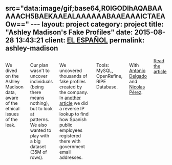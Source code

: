  src="data:image/gif;base64,R0lGODlhAQABAAAAACH5BAEKAAEALAAAAAABAAEAAAICTAEAOw==" ---
layout: project
category: project
title:  "Ashley Madison's Fake Profiles"
date:   2015-08-28 13:43:21
client: <a href="http://www.elespanol.com">EL ESPAÑOL</a>
permalink: ashley-madison
---
<div class="row">
    <div class="six columns">
        <p>We dived on the Ashley Madison data, aware of the ethical issues of the leak.</p>
        <p>Our plan wasn't to uncover individuals (being there means nothing), but to look at patterns. We also wanted to play with a big dataset (35M of rows).</p>
        <p>We uncovered thousands of fake profiles created by the company. In <a href="http://blog.elespanol.com/actualidad/mas-de-100-empleados-publicos-espanoles-usaron-ashley-madison-desde-su-puesto-de-trabajo/">another article</a> we did a reverse IP lookup to find how Spanish public employees registered there with government email addresses.</p>
        <p class="u-italic">Tools: MySQL, OpenRefine, RIPE Database.</p>
        <p class="u-italic">With <a href="https://twitter.com/adelgado">Antonio Delgado</a> and <a href="https://twitter.com/NicolasPerezi">Nicolas Pérez</a>.</p>
        <a class="button btn-primary" href="http://blog.elespanol.com/actualidad/ashley-madison-created-thousands-of-fake-profiles-to-get-more-money-from-its-users/">Read the article</a>
    </div>
    <div class="six columns">
        <img class="img-responsive b-lazy"  src="data:image/gif;base64,R0lGODlhAQABAAAAACH5BAEKAAEALAAAAAABAAEAAAICTAEAOw==" data-src="/images/projects/ashley-madison_1.png" />
    </div>
</div>
<div class="row">
    <img class="img-responsive b-lazy"  src="data:image/gif;base64,R0lGODlhAQABAAAAACH5BAEKAAEALAAAAAABAAEAAAICTAEAOw==" data-src="/images/projects/ashley-madison_2.png" />
</div>
